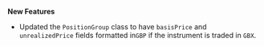 **New Features**

* Updated the `PositionGroup` class to have `basisPrice` and `unrealizedPrice` fields formatted in`GBP` if the instrument is traded in `GBX`.
